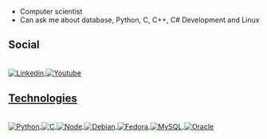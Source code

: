 - Computer scientist
- Can ask me about database, Python, C, C++, C# Development and Linux


<h2>Social</h2>
<div style="display: inline_block"><br/>
<a href="https://www.linkedin.com/in/arthur-rodrigues808">
<img align="center" alt="Linkedin" src="https://img.shields.io/badge/LinkedIn-0077B5?style=for-the-badge&logo=linkedin&logoColor=white"/>
</a>
<a href="https://www.youtube.com/@heartzJnhQ">
<img align="center" alt="Youtube" src="https://img.shields.io/badge/YouTube-FF0000?style=for-the-badge&logo=youtube&logoColor=white"/>
</div>


<h2>Technologies</h2>

<div style="display: inline_block"><br/>
<img align="center" alt="Python" src="https://img.shields.io/badge/Python-14354C?style=for-the-badge&logo=python&logoColor=white"/>
<img align="center" alt="C" src="https://img.shields.io/badge/C-00599C?style=for-the-badge&logo=c&logoColor=white"/>
<img align="center" alt="Node" src="https://img.shields.io/badge/Node.js-43853D?style=for-the-badge&logo=node.js&logoColor=white"/>
<img align="center" alt="Debian" src="https://img.shields.io/badge/Debian-A81D33?style=for-the-badge&logo=debian&logoColor=white"/>
<img align="center" alt="Fedora" src="https://img.shields.io/badge/Fedora-294172?style=for-the-badge&logo=fedora&logoColor=white"/>
<img align="center" alt="MySQL" src="https://img.shields.io/badge/MySQL-005C84?style=for-the-badge&logo=mysql&logoColor=white"/>
<img align="center" alt="Oracle" src="https://img.shields.io/badge/Oracle-F80000?style=for-the-badge&logo=Oracle&logoColor=white"/>
</div>


